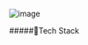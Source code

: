 ![image](https://user-images.githubusercontent.com/84760072/190867903-d4f919f9-a3fb-4ca8-af0e-bcb13b40e6ca.png)

#####🚀Tech Stack
